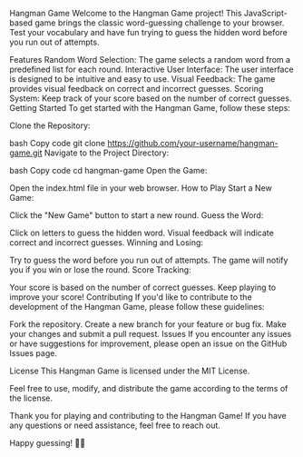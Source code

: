 Hangman Game
Welcome to the Hangman Game project! This JavaScript-based game brings the classic word-guessing challenge to your browser. Test your vocabulary and have fun trying to guess the hidden word before you run out of attempts.

Features
Random Word Selection: The game selects a random word from a predefined list for each round.
Interactive User Interface: The user interface is designed to be intuitive and easy to use.
Visual Feedback: The game provides visual feedback on correct and incorrect guesses.
Scoring System: Keep track of your score based on the number of correct guesses.
Getting Started
To get started with the Hangman Game, follow these steps:

Clone the Repository:

bash
Copy code
git clone https://github.com/your-username/hangman-game.git
Navigate to the Project Directory:

bash
Copy code
cd hangman-game
Open the Game:

Open the index.html file in your web browser.
How to Play
Start a New Game:

Click the "New Game" button to start a new round.
Guess the Word:

Click on letters to guess the hidden word.
Visual feedback will indicate correct and incorrect guesses.
Winning and Losing:

Try to guess the word before you run out of attempts.
The game will notify you if you win or lose the round.
Score Tracking:

Your score is based on the number of correct guesses. Keep playing to improve your score!
Contributing
If you'd like to contribute to the development of the Hangman Game, please follow these guidelines:

Fork the repository.
Create a new branch for your feature or bug fix.
Make your changes and submit a pull request.
Issues
If you encounter any issues or have suggestions for improvement, please open an issue on the GitHub Issues page.

License
This Hangman Game is licensed under the MIT License.

Feel free to use, modify, and distribute the game according to the terms of the license.

Thank you for playing and contributing to the Hangman Game! If you have any questions or need assistance, feel free to reach out.

Happy guessing! 🎉🔤
